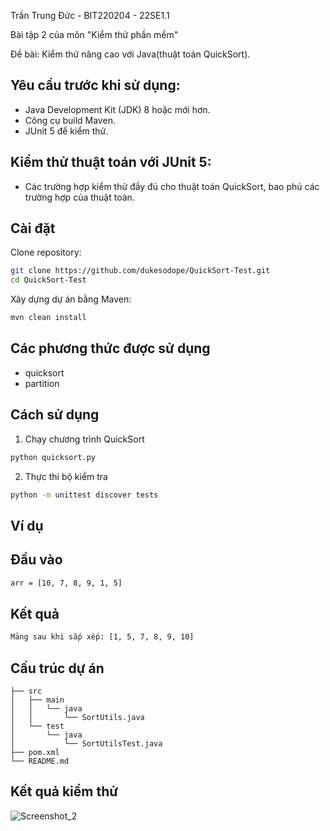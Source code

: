 Trần Trung Đức - BIT220204 - 22SE1.1

Bài tập 2 của môn "Kiểm thử phần mềm"

Đề bài: Kiểm thử nâng cao với Java(thuật toán QuickSort).

## Yêu cầu trước khi sử dụng:
- Java Development Kit (JDK) 8 hoặc mới hơn.
- Công cụ build Maven.
- JUnit 5 để kiểm thử.
## Kiểm thử thuật toán với JUnit 5:
- Các trường hợp kiểm thử đầy đủ cho thuật toán QuickSort, bao phủ các trường hợp của thuật toán.
## Cài đặt 
Clone repository:
```bash
git clone https://github.com/dukesodope/QuickSort-Test.git
cd QuickSort-Test
```
Xây dựng dự án bằng Maven:
```bash
mvn clean install
```
## Các phương thức được sử dụng
- quicksort
- partition
    
## Cách sử dụng
1. Chạy chương trình QuickSort
```bash
python quicksort.py
```
2. Thực thi bộ kiểm tra
```bash
python -m unittest discover tests
```
## Ví dụ
## Đầu vào
```bash
arr = [10, 7, 8, 9, 1, 5]
```
## Kết quả
```bash
Mảng sau khi sắp xếp: [1, 5, 7, 8, 9, 10]
```
## Cấu trúc dự án
    ├── src
    │   ├── main
    │   │   └── java
    │   │       └── SortUtils.java
    │   └── test
    │       └── java
    │           └── SortUtilsTest.java
    ├── pom.xml
    └── README.md
## Kết quả kiểm thử
![Screenshot_2](https://github.com/user-attachments/assets/9b998433-c894-4283-b7fb-df080734d3eb)

